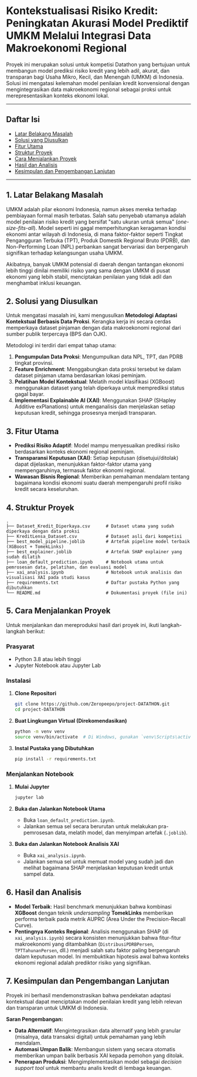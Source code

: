 # Kontekstualisasi Risiko Kredit: Peningkatan Akurasi Model Prediktif UMKM Melalui Integrasi Data Makroekonomi Regional

Proyek ini merupakan solusi untuk kompetisi Datathon yang bertujuan untuk membangun model prediksi risiko kredit yang lebih adil, akurat, dan transparan bagi Usaha Mikro, Kecil, dan Menengah (UMKM) di Indonesia. Solusi ini mengatasi kelemahan model penilaian kredit konvensional dengan mengintegrasikan data makroekonomi regional sebagai proksi untuk merepresentasikan konteks ekonomi lokal.

---

## Daftar Isi
- [Latar Belakang Masalah](#1-latar-belakang-masalah)
- [Solusi yang Diusulkan](#2-solusi-yang-diusulkan)
- [Fitur Utama](#3-fitur-utama)
- [Struktur Proyek](#4-struktur-proyek)
- [Cara Menjalankan Proyek](#5-cara-menjalankan-proyek)
- [Hasil dan Analisis](#6-hasil-dan-analisis)
- [Kesimpulan dan Pengembangan Lanjutan](#7-kesimpulan-dan-pengembangan-lanjutan)

---

## 1. Latar Belakang Masalah
UMKM adalah pilar ekonomi Indonesia, namun akses mereka terhadap pembiayaan formal masih terbatas. Salah satu penyebab utamanya adalah model penilaian risiko kredit yang bersifat "satu ukuran untuk semua" (*one-size-fits-all*). Model seperti ini gagal memperhitungkan keragaman kondisi ekonomi antar wilayah di Indonesia, di mana faktor-faktor seperti Tingkat Pengangguran Terbuka (TPT), Produk Domestik Regional Bruto (PDRB), dan Non-Performing Loan (NPL) perbankan sangat bervariasi dan berpengaruh signifikan terhadap kelangsungan usaha UMKM.

Akibatnya, banyak UMKM potensial di daerah dengan tantangan ekonomi lebih tinggi dinilai memiliki risiko yang sama dengan UMKM di pusat ekonomi yang lebih stabil, menciptakan penilaian yang tidak adil dan menghambat inklusi keuangan.

## 2. Solusi yang Diusulkan
Untuk mengatasi masalah ini, kami mengusulkan **Metodologi Adaptasi Kontekstual Berbasis Data Proksi**. Kerangka kerja ini secara cerdas memperkaya dataset pinjaman dengan data makroekonomi regional dari sumber publik terpercaya (BPS dan OJK).

Metodologi ini terdiri dari empat tahap utama:
1.  **Pengumpulan Data Proksi**: Mengumpulkan data NPL, TPT, dan PDRB tingkat provinsi.
2.  **Feature Enrichment**: Menggabungkan data proksi tersebut ke dalam dataset pinjaman utama berdasarkan lokasi peminjam.
3.  **Pelatihan Model Kontekstual**: Melatih model klasifikasi (XGBoost) menggunakan dataset yang telah diperkaya untuk memprediksi status gagal bayar.
4.  **Implementasi Explainable AI (XAI)**: Menggunakan SHAP (SHapley Additive exPlanations) untuk menganalisis dan menjelaskan setiap keputusan kredit, sehingga prosesnya menjadi transparan.

## 3. Fitur Utama
- **Prediksi Risiko Adaptif**: Model mampu menyesuaikan prediksi risiko berdasarkan konteks ekonomi regional peminjam.
- **Transparansi Keputusan (XAI)**: Setiap keputusan (disetujui/ditolak) dapat dijelaskan, menunjukkan faktor-faktor utama yang mempengaruhinya, termasuk faktor ekonomi regional.
- **Wawasan Bisnis Regional**: Memberikan pemahaman mendalam tentang bagaimana kondisi ekonomi suatu daerah mempengaruhi profil risiko kredit secara keseluruhan.

## 4. Struktur Proyek
```
.
├── Dataset_Kredit_Diperkaya.csv      # Dataset utama yang sudah diperkaya dengan data proksi
├── KreditLensa_Dataset.csv           # Dataset asli dari kompetisi
├── best_model_pipeline.joblib        # Artefak pipeline model terbaik (XGBoost + TomekLinks)
├── best_explainer.joblib             # Artefak SHAP explainer yang sudah dilatih
├── loan_default_prediction.ipynb     # Notebook utama untuk pemrosesan data, pelatihan, dan evaluasi model
├── xai_analysis.ipynb                # Notebook untuk analisis dan visualisasi XAI pada studi kasus
├── requirements.txt                  # Daftar pustaka Python yang dibutuhkan
└── README.md                         # Dokumentasi proyek (file ini)
```

## 5. Cara Menjalankan Proyek
Untuk menjalankan dan mereproduksi hasil dari proyek ini, ikuti langkah-langkah berikut:

### Prasyarat
- Python 3.8 atau lebih tinggi
- Jupyter Notebook atau Jupyter Lab

### Instalasi
1.  **Clone Repositori**
    ```bash
    git clone https://github.com/Zeropeepo/project-DATATHON.git
    cd project-DATATHON
    ```

2.  **Buat Lingkungan Virtual (Direkomendasikan)**
    ```bash
    python -m venv venv
    source venv/bin/activate  # Di Windows, gunakan `venv\Scripts\activate`
    ```

3.  **Instal Pustaka yang Dibutuhkan**
    ```bash
    pip install -r requirements.txt
    ```

### Menjalankan Notebook
1.  **Mulai Jupyter**
    ```bash
    jupyter lab
    ```
2.  **Buka dan Jalankan Notebook Utama**
    - Buka `loan_default_prediction.ipynb`.
    - Jalankan semua sel secara berurutan untuk melakukan pra-pemrosesan data, melatih model, dan menyimpan artefak (`.joblib`).

3.  **Buka dan Jalankan Notebook Analisis XAI**
    - Buka `xai_analysis.ipynb`.
    - Jalankan semua sel untuk memuat model yang sudah jadi dan melihat bagaimana SHAP menjelaskan keputusan kredit untuk sampel data.

## 6. Hasil dan Analisis
- **Model Terbaik**: Hasil benchmark menunjukkan bahwa kombinasi **XGBoost** dengan teknik *undersampling* **TomekLinks** memberikan performa terbaik pada metrik AUPRC (Area Under the Precision-Recall Curve).
- **Pentingnya Konteks Regional**: Analisis menggunakan SHAP (di `xai_analysis.ipynb`) secara konsisten menunjukkan bahwa fitur-fitur makroekonomi yang ditambahkan (`DistribusiPDRBPersen`, `TPTTahunanPersen`, dll.) menjadi salah satu faktor paling berpengaruh dalam keputusan model. Ini membuktikan hipotesis awal bahwa konteks ekonomi regional adalah prediktor risiko yang signifikan.

## 7. Kesimpulan dan Pengembangan Lanjutan
Proyek ini berhasil mendemonstrasikan bahwa pendekatan adaptasi kontekstual dapat menciptakan model penilaian kredit yang lebih relevan dan transparan untuk UMKM di Indonesia.

**Saran Pengembangan:**
- **Data Alternatif**: Mengintegrasikan data alternatif yang lebih granular (misalnya, data transaksi digital) untuk pemahaman yang lebih mendalam.
- **Automasi Umpan Balik**: Membangun sistem yang secara otomatis memberikan umpan balik berbasis XAI kepada pemohon yang ditolak.
- **Penerapan Produksi**: Mengimplementasikan model sebagai *decision support tool* untuk membantu analis kredit di lembaga keuangan.
